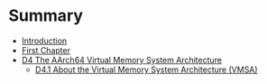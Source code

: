 # Summary

* [Introduction](README.md)
* [First Chapter](chapter1.md)
* [D4 The AArch64 Virtual Memory System Architecture](d4_the_aarch64_virtual_memory_system_archi_md_md.md)
    * [D4.1 About the Virtual Memory System Architecture (VMSA)](d41_about_the_virtual_memory_system_architecture_v.md)

